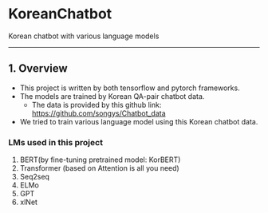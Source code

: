 # KoreanChatbot
Korean chatbot with various language models

---

## 1. Overview

- This project is written by both tensorflow and pytorch frameworks.
- The models are trained by Korean QA-pair chatbot data.
    + The data is provided by this github link: https://github.com/songys/Chatbot_data
- We tried to train various language model using this Korean chatbot data.

### LMs used in this project

1. BERT(by fine-tuning pretrained model: KorBERT)
2. Transformer (based on Attention is all you need)
3. Seq2seq
4. ELMo
5. GPT
6. xlNet



